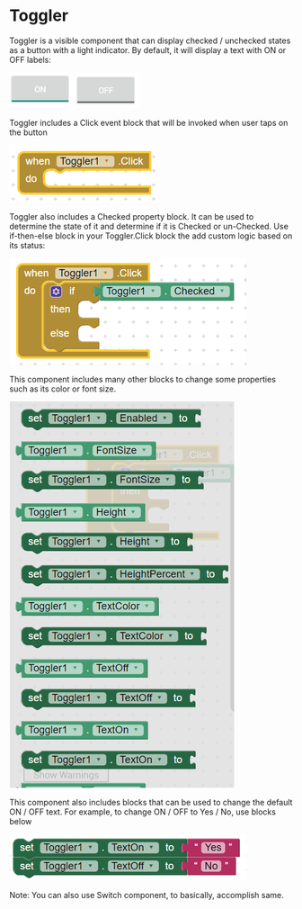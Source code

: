 # Toggler

Toggler is a visible component that can display checked / unchecked states as a button with a light indicator. By default, it will display a text with ON or OFF labels:

![](../../../.gitbook/assets/image%20%2841%29.png)

Toggler includes a Click event block that will be invoked when user taps on the button

![](../../../.gitbook/assets/image%20%2859%29.png)

Toggler also includes a Checked property block. It can be used to determine the state of it and determine if it is Checked or un-Checked. Use if-then-else block in your Toggler.Click block the add custom logic based on its status:

![](../../../.gitbook/assets/image%20%2848%29.png)

This component includes many other blocks to change some properties such as its color or font size. 

![](../../../.gitbook/assets/image%20%2869%29.png)

This component also includes blocks that can be used to change the default ON / OFF text. For example, to change ON / OFF to Yes / No, use blocks below

![](../../../.gitbook/assets/image%20%2829%29.png)

Note: You can also use Switch component, to basically, accomplish same.

